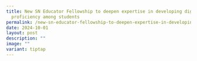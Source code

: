 ```yaml
---
title: New SN Educator Fellowship to deepen expertise in developing digital
  proficiency among students
permalink: /new-sn-educator-fellowship-to-deepen-expertise-in-developing-digital-proficiency-among-students/
date: 2024-10-01
layout: post
description: ""
image: ""
variant: tiptap
---
```

